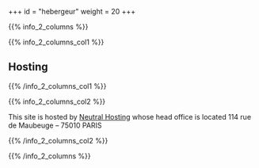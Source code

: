 +++
id = "hebergeur"
weight = 20
+++

{{% info_2_columns %}}

{{% info_2_columns_col1 %}}

## Hosting

{{% /info_2_columns_col1 %}}

{{% info_2_columns_col2 %}}

This site is hosted by <a hreflang="fr" href="https://neutral-it.com/hebergement-web/">Neutral Hosting</a> whose head office is located 114 rue de Maubeuge – 75010 PARIS

{{% /info_2_columns_col2 %}}

{{% /info_2_columns %}}
